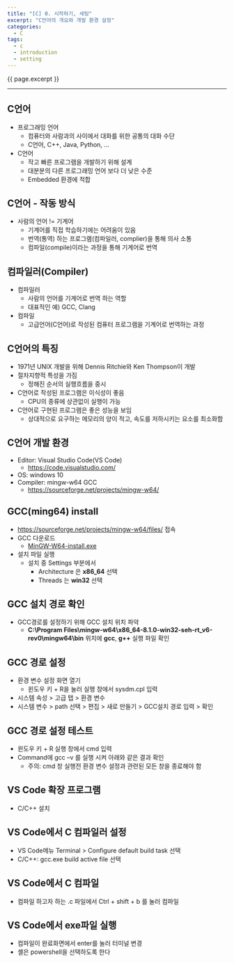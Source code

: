 ```yaml
---
title: "[C] 0. 시작하기, 세팅"
excerpt: "C언어의 개요와 개발 환경 설정"
categories:
  - C
tags:
  - c
  - introduction
  - setting
---
```

{{ page.excerpt }}
* * *

## C언어
- 프로그래밍 언어
  - 컴퓨터와 사람과의 사이에서 대화를 위한 공통의 대화 수단
  - C언어, C++, Java, Python, …
- C언어
  - 작고 빠른 프로그램을 개발하기 위해 설계
  - 대분분의 다른 프로그래밍 언어 보다 더 낮은 수준
  - Embedded 환경에 적합

## C언어 - 작동 방식
- 사람의 언어 != 기계어
  - 기계어를 직접 학습하기에는 어려움이 있음
  - 번역(통역) 하는 프로그램(컴파일러, complier)을 통해 의사 소통
  - 컴파일(compile)이라는 과정을 통해 기계어로 번역

## 컴파일러(Compiler)
- 컴파일러
  - 사람의 언어를 기계어로 번역 하는 역할
  - 대표적인 예) GCC, Clang
- 컴파일
  - 고급언어(C언어)로 작성된 컴퓨터 프로그램을 기계어로 번역하는 과정

## C언어의 특징
- 1971년 UNIX 개발을 위해 Dennis Ritchie와 Ken Thompson이 개발
- 절차지향적 특성을 가짐
  - 정해진 순서의 실행흐름을 중시
- C언어로 작성된 프로그램은 이식성이 좋음
  - CPU의 종류에 상관없이 실행이 가능
- C언어로 구현된 프로그램은 좋은 성능을 보임
  - 상대적으로 요구하는 메모리의 양이 적고, 속도를 저하시키는 요소를 최소화함

## C언어 개발 환경
- Editor: Visual Studio Code(VS Code)
  - <https://code.visualstudio.com/>
- OS: windows 10
- Compiler: mingw-w64 GCC
  - <https://sourceforge.net/projects/mingw-w64/>

## GCC(ming64) install
- <https://sourceforge.net/projects/mingw-w64/files/> 접속
- GCC 다운로드
  - [MinGW-W64-install.exe](https://sourceforge.net/projects/mingw-w64/files/Toolchains%20targetting%20Win32/Personal%20Builds/mingw-builds/installer/mingw-w64-install.exe)
- 설치 파일 실행
  - 설치 중 Settings 부분에서
    - Architecture 은 **x86_64** 선택
    - Threads 는 **win32** 선택

## GCC 설치 경로 확인
- GCC경로를 설정하기 위해 GCC 설치 위치 파악
  - **C:\Program Files\mingw-w64\x86_64-8.1.0-win32-seh-rt_v6-rev0\mingw64\bin** 위치에 **gcc**, **g++** 실행 파일 확인

## GCC 경로 설정
- 환경 변수 설정 화면 열기
  - 윈도우 키 + R을 눌러 실행 창에서 sysdm.cpl 입력
- 시스템 속성 > 고급 탭 > 환경 변수
- 시스템 변수 > path 선택 > 편집 > 새로 만들기 > GCC설치 경로 입력 > 확인

## GCC 경로 설정 테스트
- 윈도우 키 + R 실행 창에서 cmd 입력
- Command에 gcc –v 를 실행 시켜 아래와 같은 결과 확인
  - 주의: cmd 창 실행전 환경 변수 설정과 관련된 모든 창을 종료해야 함

## VS Code 확장 프로그램
- C/C++ 설치

## VS Code에서 C 컴파일러 설정
- VS Code메뉴 Terminal > Configure default build task 선택
- C/C++: gcc.exe build active file 선택

## VS Code에서 C 컴파일
- 컴파일 하고자 하는 .c 파일에서 Ctrl + shift + b 를 눌러 컴파일

## VS Code에서 exe파일 실행
- 컴파일이 완료화면에서 enter를 눌러 터미널 변경
- 셸은 powershell을 선택하도록 한다

